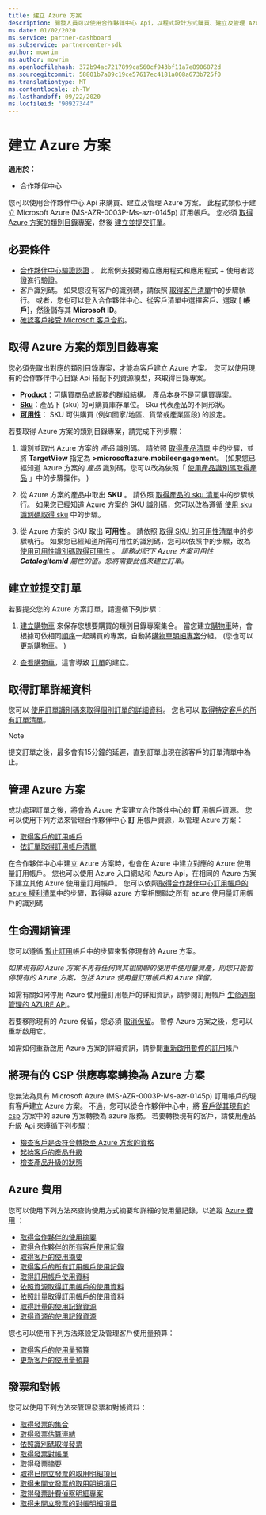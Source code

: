 ```yaml
---
title: 建立 Azure 方案
description: 開發人員可以使用合作夥伴中心 Api，以程式設計方式購買、建立及管理 Azure 方案。
ms.date: 01/02/2020
ms.service: partner-dashboard
ms.subservice: partnercenter-sdk
author: mowrim
ms.author: mowrim
ms.openlocfilehash: 372b94ac7217899ca560cf943bf11a7e8906872d
ms.sourcegitcommit: 58801b7a09c19ce57617ec4181a008a673b725f0
ms.translationtype: MT
ms.contentlocale: zh-TW
ms.lasthandoff: 09/22/2020
ms.locfileid: "90927344"
---
```

# <a name="create-an-azure-plan"></a>建立 Azure 方案

**適用於：**

* 合作夥伴中心

您可以使用合作夥伴中心 Api 來購買、建立及管理 Azure 方案。 此程式類似于建立 Microsoft Azure (MS-AZR-0003P-Ms-azr-0145p) 訂用帳戶。 您必須 [取得 Azure 方案的類別目錄專案](#get-the-catalog-item-for-azure-plan)，然後 [建立並提交訂單](#create-and-submit-an-order)。

## <a name="prerequisites"></a>必要條件

* [合作夥伴中心驗證認證](partner-center-authentication.md) 。 此案例支援對獨立應用程式和應用程式 + 使用者認證進行驗證。
* 客戶識別碼。 如果您沒有客戶的識別碼，請依照 [取得客戶清單](get-a-list-of-customers.md)中的步驟執行。 或者，您也可以登入合作夥伴中心、從客戶清單中選擇客戶、選取 [ **帳戶**]，然後儲存其 **Microsoft ID**。
* [確認客戶接受 Microsoft 客戶合約](/partner-center/confirm-customer-agreement)。

## <a name="get-the-catalog-item-for-azure-plan"></a>取得 Azure 方案的類別目錄專案

您必須先取出對應的類別目錄專案，才能為客戶建立 Azure 方案。 您可以使用現有的合作夥伴中心目錄 Api 搭配下列資源模型，來取得目錄專案。

* **[Product](product-resources.md#product)**：可購買商品或服務的群組結構。 產品本身不是可購買專案。
* **[Sku](product-resources.md#sku)**：產品下 (sku) 的可購買庫存單位。 Sku 代表產品的不同形狀。
* **[可用性](product-resources.md#availability)**： SKU 可供購買 (例如國家/地區、貨幣或產業區段) 的設定。

若要取得 Azure 方案的類別目錄專案，請完成下列步驟：

1. 識別並取出 Azure 方案的 *產品* 識別碼。 請依照 [取得產品清單](get-a-list-of-products.md) 中的步驟，並將 **TargetView** 指定為 **>microsoftazure.mobileengagement**。  (如果您已經知道 Azure 方案的 *產品* 識別碼，您可以改為依照「 [使用產品識別碼取得產品](get-a-product-by-id.md) 」中的步驟操作。 ) 

2. 從 Azure 方案的產品中取出 **SKU** 。 請依照 [取得產品的 sku 清單](get-a-list-of-skus-for-a-product.md)中的步驟執行。 如果您已經知道 Azure 方案的 SKU 識別碼，您可以改為遵循 [使用 sku 識別碼取得 sku](get-a-sku-by-id.md) 中的步驟。

3. 從 Azure 方案的 SKU 取出 **可用性** 。 請依照 [取得 SKU 的可用性清單](get-a-list-of-availabilities-for-a-sku.md)中的步驟執行。 如果您已經知道所需可用性的識別碼，您可以依照中的步驟，改為 [使用可用性識別碼取得可用性](get-an-availability-by-id.md) 。 *請務必記下 Azure 方案可用性 **CatalogItemId** 屬性的值。您將需要此值來建立訂單。*

## <a name="create-and-submit-an-order"></a>建立並提交訂單

若要提交您的 Azure 方案訂單，請遵循下列步驟：

1. [建立購物車](create-a-cart.md) 來保存您想要購買的類別目錄專案集合。 當您建立[購物車](cart-resources.md#cart)時，會根據可依相同[順序](order-resources.md#order)一起購買的專案，自動將[購物車明細專案](cart-resources.md#cartlineitem)分組。  (您也可以 [更新購物車](update-a-cart.md)。 ) 

2. [查看購物車](checkout-a-cart.md)，這會導致 [訂單](order-resources.md#order)的建立。

## <a name="get-order-details"></a>取得訂單詳細資料

您可以 [使用訂單識別碼來取得個別訂單的詳細資料](get-an-order-by-id.md)。 您也可以 [取得特定客戶的所有訂單清單](get-all-of-a-customer-s-orders.md)。

>[!NOTE]
>提交訂單之後，最多會有15分鐘的延遲，直到訂單出現在該客戶的訂單清單中為止。

## <a name="manage-azure-plans"></a>管理 Azure 方案

成功處理訂單之後，將會為 Azure 方案建立合作夥伴中心的 **訂** 用帳戶資源。 您可以使用下列方法來管理合作夥伴中心 **訂** 用帳戶資源，以管理 Azure 方案：

* [取得客戶的訂用帳戶](get-all-of-a-customer-s-subscriptions.md)
* [依訂單取得訂用帳戶清單](get-a-list-of-subscriptions-by-order.md)

在合作夥伴中心中建立 Azure 方案時，也會在 Azure 中建立對應的 Azure 使用量訂用帳戶。 您也可以使用 Azure 入口網站和 Azure Api，在相同的 Azure 方案下建立其他 Azure 使用量訂用帳戶。 您可以依照[取得合作夥伴中心訂用帳戶的 azure 權利清單](get-a-list-of-azure-entitlements-for-subscription.md)中的步驟，取得與 azure 方案相關聯之所有 azure 使用量訂用帳戶的識別碼

## <a name="lifecycle-management"></a>生命週期管理

您可以遵循 [暫止訂用](suspend-a-subscription.md)帳戶中的步驟來暫停現有的 Azure 方案。

*如果現有的 Azure 方案不再有任何與其相關聯的使用中使用量資產，則您只能暫停現有的 Azure 方案，包括 Azure 使用量訂用帳戶和 Azure 保留。*

如需有關如何停用 Azure 使用量訂用帳戶的詳細資訊，請參閱訂用帳戶 [生命週期管理的 AZURE API](/rest/api/resources/subscriptions)。

若要移除現有的 Azure 保留，您必須 [取消保留](/partner-center/azure-reservations-manage#cancel-or-exchange-a-reservation)。
暫停 Azure 方案之後，您可以重新啟用它。

如需如何重新啟用 Azure 方案的詳細資訊，請參閱[重新啟用暫停的訂用](reactivate-a-suspended-a-subscription.md)帳戶

## <a name="transition-existing-csp-offers-to-azure-plan"></a>將現有的 CSP 供應專案轉換為 Azure 方案

您無法為具有 Microsoft Azure (MS-AZR-0003P-Ms-azr-0145p) 訂用帳戶的現有客戶建立 Azure 方案。 不過，您可以從合作夥伴中心中，將 [客戶從其現有的 csp](/partner-center/azure-plan-transition) 方案中的 azure 方案轉換為 azure 服務。 若要轉換現有的客戶，請使用產品升級 Api 來遵循下列步驟：

* [檢查客戶是否符合轉換至 Azure 方案的資格](get-eligibility-for-product-upgrade.md)
* [起始客戶的產品升級](create-product-upgrade-entity.md)
* [檢查產品升級的狀態](get-product-upgrade-status.md)

## <a name="azure-spending"></a>Azure 費用

您可以使用下列方法來查詢使用方式摘要和詳細的使用量記錄，以追蹤 [Azure 費用](azure-spending.md) ：

* [取得合作夥伴的使用摘要](get-a-partner-usage-summary.md)
* [取得合作夥伴的所有客戶使用記錄](get-a-customer-s-usage-records.md)
* [取得客戶的使用摘要](get-a-customer-usage-summary.md)
* [取得客戶的所有訂用帳戶使用記錄](get-a-customer-subscription-s-usage-records.md)
* [取得訂用帳戶使用資料](get-a-customer-subscription-usage-summary.md)
* [依照資源取得訂用帳戶的使用資料](get-a-customer-subscription-resource-usage-records.md)
* [依照計量取得訂用帳戶的使用資料](get-a-customer-subscription-meter-usage-records.md)
* [取得計量的使用記錄資源](meter-usage-resources.md)
* [取得資源的使用記錄資源](resource-usage-resources.md)

您也可以使用下列方法來設定及管理客戶使用量預算：

* [取得客戶的使用量預算](get-a-customer-s-usage-spending-budget.md)
* [更新客戶的使用量預算](update-a-customer-s-usage-spending-budget.md)

## <a name="invoice-and-reconciliation"></a>發票和對帳

您可以使用下列方法來管理發票和對帳資料：

* [取得發票的集合](get-a-collection-of-invoices.md)
* [取得發票估算連結](get-invoice-estimate-links.md)
* [依照識別碼取得發票](get-invoice-by-id.md)
* [取得發票對帳單](get-invoice-statement.md)
* [取得發票摘要](get-invoice-summaries.md)
* [取得已開立發票的取用明細項目](get-invoice-billed-consumption-lineitems.md)
* [取得未開立發票的取用明細項目](get-invoice-unbilled-consumption-lineitems.md)
* [取得發票計費偵察明細專案](get-invoiceline-items.md)
* [取得未開立發票的對帳明細項目](get-invoice-unbilled-recon-lineitems.md)
